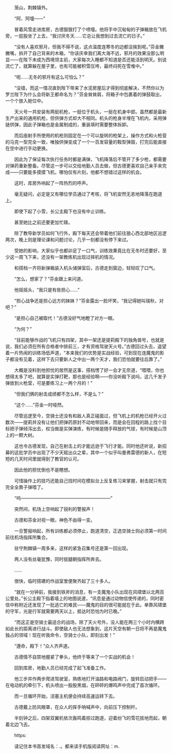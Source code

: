 　　笼山，荆棘镇外。

　　“阿、阿嚏——”

　　冒着风雪走进库房，古德狠狠打了个喷嚏。他将手中沉甸甸的子弹箱放在飞机旁，一屁股坐了上去，“我讨厌冬天……它总让我想到过去流亡的日子。”

　　“没有人喜欢邪月，但我不得不说，这点温度连寒冬的边都没挨到呢。”芬金撇撇嘴，拆开了自己背来的木箱，“你该庆幸我们离大海不远，邪月的效果没那么明显——在陛下未成为西境领主前，大家每次入睡都不知道是否还能活到明天。别说流亡了，就算躲在屋子里，也有可能被积雪压垮，最终闷死在雪堆中。”

　　“呃……无冬的邪月有这么可怕么？”

　　“没错，而这一情况直到陛下带来了水泥房屋后才得到彻底解决，不然你以为罗兰陛下为什么会将新王都命名为？”芬金耸耸肩，将箱子中包裹着的弹鼓取出，一个个放入舱位中。

　　天火号一共安装有两挺机枪，一挺位于机头，一挺在机身中部。虽然都是最新生产出来的通用机枪，但供弹方式却大不相同。机头的枪身半埋在飞机内，采用弹链供弹，因此子弹箱也是金属制成的，重装填时需要整体拆卸。

　　而后座射手所使用的机枪则固定在一个可以旋转的枪架上，操作方式和火枪营的马克一型完全一致，唯独供弹变成了一个一百发容量的鞍型弹鼓，打完后能直接在空中进行手动更换。

　　因此为了保证每次执行任务时都是满弹，飞机降落后不管开了多少枪，都需要对弹药重新整备。尽管这一步可以交给地勤人员去做，但古德更喜欢自己亲手来完成——只要能多摸摸飞机，哪怕仅有片刻，他都不想错过这样的机会。

　　这时，库房外响起了一阵热烈的呼声。

　　毫无疑问，必定是又有哪位学员通过了考核，将飞机安然无恙地降落在跑道上。

　　即使下起了小雪，长公主殿下也没有中止训练。

　　甚至她比之前还要更加忙碌。

　　除了教导新学员如何飞行外，殿下每天还会带着他们前往狼心西北部地区巡逻两次，晚上则是理论课和问题讨论，几乎一刻都没有停下来过。

　　受她的影响，大家似乎也都卯足了一口气，训练效果竟比在无冬时还要好，至少这一周飞下来，还没有一架教练机出现过摔机的情况。

　　和搭档一齐将新弹箱装入机头储弹室后，古德走到窗边，轻轻叹了口气。

　　“怎么，想家了？”芬金跟上来问道。

　　他摇摇头，“我只是有些担心……”

　　“担心战争还是担心远方的妹妹？”芬金露出一脸坏笑，“我记得她叫瑞秋，对吧？”

　　“是担心自己被取代！”古德没好气地瞪了对方一眼。

　　“为何？”

　　“目前能够作战的飞机只有四架，其中一架还是提莉殿下的独角兽号，也就是说，我们必须在所有合格者中排前三，才有资格驾驶天火号。”古德回过头去，遥望着一片热闹的训练场低声道，“本来我们的优势是实战经验，可到现在连魔鬼的影子都没有见着，这样下去只要新人之中出一两个天才，我们恐怕就要往后靠了。”

　　大概是没料到他担忧的居然是这事，搭档愣了好一会才无奈道，“喂喂，你也想得太多了吧，就算是实弹打靶，那也是经验啊——你没听殿下说吗，这几千发子弹放到火枪营，可是要练习上一两个月的！”

　　“但我们俩的射击成绩都不怎么样，不是么？”

　　“这个……”芬金一时哑然。

　　尽管巡逻至今，空骑士还没有和敌人真正碰面过，但飞机上的机枪已经开火过数次——提莉并没有让他们把弹药原封不动地带回来，而是会在回程的路上找个目标把子弹倾泻出去，权当做是实弹演练，有时候是随手释放的气球，有时候是山顶上的一颗大树。

　　这也令古德发现，自己在射击上的才能远逊于飞行才能。同时他还听说，新招募的这批学员中出现了不少天赋出众之辈，其中一个似乎叫曼弗雷德的新人，在短短的几天时间里就得到了教官的认可。

　　因此他的担忧倒也不是瞎想。

　　可惜操作上的技巧还能自己找时间在模拟台上反复练习来掌握，射击就只有完完全全靠子弹喂了。

　　“呜————————————————————”

　　突然间，机场上空响起了锐利的警报声！

　　古德和芬金对视一眼，神色不由得一变。

　　一旦警报响起，所有训练都必须停止，跑道清空，正选空骑士则必须第一时间前往机场指挥所集合。

　　驻守荆棘镇一周多来，这样的紧急召集号还是第一回出现。

　　两人没有丝毫犹豫，同时拔腿朝指挥所奔去。

　　……

　　很快，临时搭建的作战室里便聚齐起了三十多人。

　　“就在一分钟前，我接到铁斧的消息，有一支魔鬼小队出现在风啸堡以北两百公里处。”长公主殿下指着墙上的地图说道，“讯息是通过动物信使传递的，同时密信中称附近还发现了一批逃亡的难民——魔鬼的目的很可能就在于此。单靠风啸堡的守军，光是行军就需要两天以上，抵达时恐怕为时已晚。”

　　“而这正是空骑士最适合的战场，除了天火号外，没人能在两三个小时内横跨如此长的距离进行战斗。即使敌人也无法想象到，这片天空有朝一日将不再是魔鬼独占的领域！现在听我命令，空骑士小队，即刻出发！”

　　“遵命，殿下！”众人齐声道。

　　古德情不自禁地握紧了拳头，他终于等来了一个实战的机会！

　　回到库房，地勤人员已经完成了起飞准备工作。

　　他三步并作两步爬进驾驶室，熟练地打开油路和电路阀门，旋转启动把手——在电动机的牵引下，机头喷出一股股黑烟，在砰砰的爆鸣声中完成了首次循环。

　　而一旦循环开始，活塞主机便会持续高速运转下去。

　　古德戴上防风眼罩，在众人的挥手呐喊声中，向前压下控制杆。

　　半刻钟之后，四架双翼机依次轰鸣着掠过跑道，迎着纷飞的雪花拔地而起，朝着北边飞去。

　　https:

　　请记住本书首发域名：.。都来读手机版阅读网址：m.
